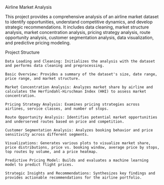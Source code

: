 Airline Market Analysis

This project provides a comprehensive analysis of an airline market dataset to identify opportunities, understand competitive dynamics, and develop strategic recommendations. It includes data cleaning, market structure analysis, market concentration analysis, pricing strategy analysis, route opportunity analysis, customer segmentation analysis, data visualization, and predictive pricing modeling.

Project Structure

    Data Loading and Cleaning: Initializes the analysis with the dataset and performs data cleaning and preprocessing.

    Basic Overview: Provides a summary of the dataset's size, date range, price range, and market structure.

    Market Concentration Analysis: Analyzes market share by airline and calculates the Herfindahl-Hirschman Index (HHI) to assess market concentration.

    Pricing Strategy Analysis: Examines pricing strategies across airlines, service classes, and number of stops.

    Route Opportunity Analysis: Identifies potential market opportunities and underserved routes based on price and competition.

    Customer Segmentation Analysis: Analyzes booking behavior and price sensitivity across different segments.

    Visualizations: Generates various plots to visualize market share, price distributions, price vs. booking window, average price by stops, top routes by volume, and a price heatmap.

    Predictive Pricing Model: Builds and evaluates a machine learning model to predict flight prices.

    Strategic Insights and Recommendations: Synthesizes key findings and provides actionable recommendations for the airline portfolio.